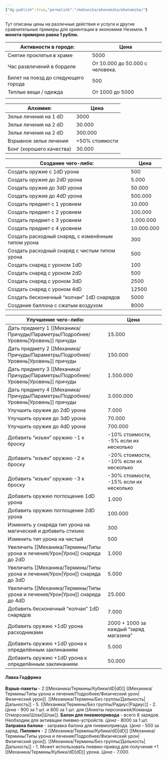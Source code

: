 ```yaml
---
{"dg-publish":true,"permalink":"/mehanika/ekonomika/ekonomika/"}
---
```


Тут описаны цены на различные действия и услуги и другие сравнительные примеры для ориентации в экономике Неземли.
**1 монета примерно равна 1 рублю.** 

| Активности в городе:                | Цена                            |
| ----------------------------------- | ------------------------------- |
| Снятие проклятья в храме            | 5000                            |
| Час развлечений в борделе           | От 10.000 до 50.000 с человека. |
| Билет на поезд до следующего города | 500                             |
| Теплые вещи / одежда                | От 1000 до 5000                 |
|                                     |                                 |


| Алхимия:                 | Цена           |
| ------------------------ | -------------- |
| Зелье лечения на 1 dD    | 3000           |
| Зелье лечения на 2 dD    | 30.000         |
| Зелье лечения на 2 dD    | 300.000        |
| Взрывное зелье лечения   | +50% стоимости |
| Бонг (хорошего качества) | 30.000         | 


| Создание чего-либо:                                | Цена       |
| -------------------------------------------------- | ---------- |
| Создать оружие с 1dD урона                         | 500        |
| Создать оружие до 2dD урона                        | 5.000      |
| Создать оружие до 3dD урона                        | 50.000     |
| Создать оружие до 4dD урона                        | 500.000    |
| Создать предмет с 1 уровнем                        | 10.000     |
| Создать предмет с 2 уровнем                        | 100.000    |
| Создать предмет с 3 уровнем                        | 1.000.000  |
| Создать предмет с 4 уровнем                        | 10.000.000 |
| Создать расходный снаряд, с изменённым типом урона | 300        |
| Создать расходный снаряд с чистым типом урона      | 500        |
| Создать снаряд с уроном 1dD                        | 100        |
| Создать снаряд с уроном 2dD                        | 500        |
| Создать снаряд с уроном 3dD                        | 2500       |
| Создать снаряд с уроном 4dD                        | 12500      |
| Создать бесконечный “колчан” 1dD снарядов          | 5000       |
| Создание баллона с сжатым воздухом                 | 8000       | 

| Улучшение чего-либо:                                         | Цена                                   |
| ------------------------------------------------------------ | -------------------------------------- |
| Дать предмету 1 [[Механика/Причуды/Параметры/Подробнее/Уровень\|Уровень]] причуды                              | 15.000                                 |
| Дать предмету 2 [[Механика/Причуды/Параметры/Подробнее/Уровень\|Уровень]] причуды                              | 150.000                                |
| Дать предмету 3 [[Механика/Причуды/Параметры/Подробнее/Уровень\|Уровень]] причуды                              | 1.500.000                              |
| Дать предмету 4 [[Механика/Причуды/Параметры/Подробнее/Уровень\|Уровень]] причуды                              | 3.000.000                              |
| Улучшить оружие до 2dD урона                                 | 7.000                                  |
| Улучшить оружие до 3dD урона                                 | 70.000                                 |
| Улучшить оружие до 4dD урона                                 | 700.000                                |
| Добавить “изъян” оружию -1 к броску                          | -10% стоимости, -5% если их несколько  |
| Добавить “изъян” оружию -2 к броску                          | -20% стоимости, -10% если их несколько |
| Добавить “изъян” оружию -3 к броску                          | -30% стоимости, -15% если их несколько |
| Добавить оружию поглощение 1dD урона                         | 1.000                                  |
| Добавить оружию поглощение 2dD урона                         | 100.000                                |
| Изменить у снаряда тип урона на магический и добавить стихию | 300                                    |
| Изменить тип урона на чистый                                 | 500                                    |
| Увеличить [[Механика/Термины/Типы урона и лечения/Урон\|Урон]] снаряда до 2dD                                | 1.000                                  |
| Увеличить [[Механика/Термины/Типы урона и лечения/Урон\|Урон]] снаряда до 3dD                                | 5.000                                  |
| Увеличить [[Механика/Термины/Типы урона и лечения/Урон\|Урон]] снаряда до 4dD                                | 25.000                                 |
| Добавить бесконечный “колчан” 1dD снарядов                   | 7.000                                  |
| Добавить оружию +1dD урона расходниками                      | 2000 + 1000 за каждый “заряд магазина” |
| Добавить оружию +1dD урона к определённым заклинаниям        | 5.000                                  |
| Добавить оружию +1dD урона к определённым заклинаниям        | 50.000                                 |

#### Лавка Годфрика 
**Взрыв-пакеты** - 2 [[Механика/Термины/Кубики/dD\|dD]] [[Механика/Термины/Типы урона и лечения/Подробнее/Физический урон\|Физический урон]]. [[Механика/Термины/Без группы/Дальность\|Дальность]] - 5. [[Механика/Термины/Без группы/Радиус\|Радиус]] - 2.
*Цена* - 900 за 1 шт. и 800 за 1 шт. для [[Анкеты персонажей/Команда Отморозки/Шлак\|Шлак]]. 
**Балон для пневмопривода** - всего 8 зарядов. Необходим для активации пневмо-устройств.
*Цена* - 8000 за 1 шт.
**Заправка балона** - заправка балона для пневмопривода.
*Цена* - 500 за заряд.
**Пиломеч** - 2 [[Механика/Термины/Кубики/dD\|dD]] [[Механика/Термины/Типы урона и лечения/Подробнее/Физический урон\|Физический урон]]. [[Механика/Термины/Без группы/Дальность\|Дальность]] - 1. Может использовать пневмо-привод для получения +1 [[Механика/Термины/Кубики/dD\|dD]] урона.
*Цена* - 7.000. 
